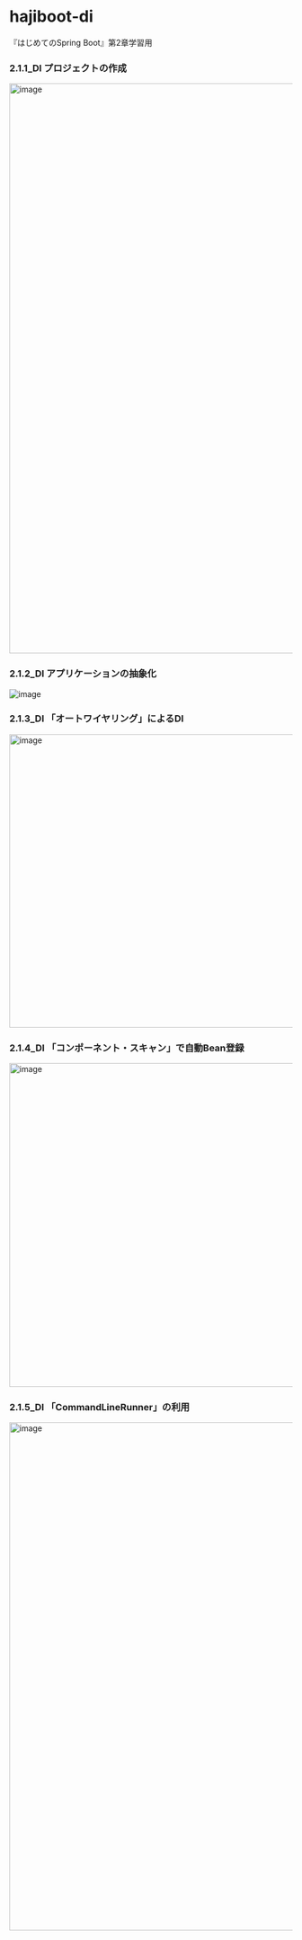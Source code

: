 # hajiboot-di
『はじめてのSpring Boot』第2章学習用

### 2.1.1_DI プロジェクトの作成
<img width="1014" alt="image" src="https://github.com/keisuke-kk/hajiboot-di/assets/60077451/5d083f9b-5725-4032-9115-16aa96ea361c">

### 2.1.2_DI アプリケーションの抽象化
![image](https://github.com/keisuke-kk/hajiboot-di/assets/60077451/ed5b566a-0e51-4220-beb6-a878ed455250)

### 2.1.3_DI 「オートワイヤリング」によるDI
<img width="522" alt="image" src="https://github.com/keisuke-kk/hajiboot-di/assets/60077451/005a4ee6-e421-4f3e-8f3f-a1d7fc8ff923">

### 2.1.4_DI 「コンポーネント・スキャン」で自動Bean登録
<img width="576" alt="image" src="https://github.com/keisuke-kk/hajiboot-di/assets/60077451/30631e2c-031b-47af-bd0f-4f0a97a61078">

### 2.1.5_DI 「CommandLineRunner」の利用
<img width="904" alt="image" src="https://github.com/keisuke-kk/hajiboot-di/assets/60077451/2005183f-8575-4a2b-a3e6-d38da8b8458d">

